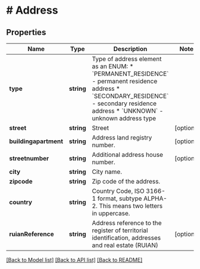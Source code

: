 # # Address

## Properties

Name | Type | Description | Notes
------------ | ------------- | ------------- | -------------
**type** | **string** | Type of address element as an ENUM:   * &#x60;PERMANENT_RESIDENCE&#x60; - permanent residence address   * &#x60;SECONDARY_RESIDENCE&#x60; - secondary residence address   * &#x60;UNKNOWN&#x60; - unknown address type |
**street** | **string** | Street | [optional]
**buildingapartment** | **string** | Address land registry number. | [optional]
**streetnumber** | **string** | Additional address house number. | [optional]
**city** | **string** | City name. |
**zipcode** | **string** | Zip code of the address. |
**country** | **string** | Country Code, ISO 3166-1 format, subtype ALPHA-2. This means two letters in uppercase. |
**ruianReference** | **string** | Address reference to the register of territorial identification, addresses and real estate (RUIAN) | [optional]

[[Back to Model list]](../../README.md#models) [[Back to API list]](../../README.md#endpoints) [[Back to README]](../../README.md)
